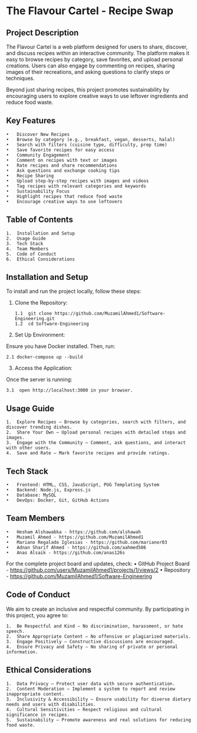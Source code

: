 # The Flavour Cartel - Recipe Swap

## Project Description

The Flavour Cartel is a web platform designed for users to share, discover, and discuss recipes within an interactive community. The platform makes it easy to browse recipes by category, save favorites, and upload personal creations. Users can also engage by commenting on recipes, sharing images of their recreations, and asking questions to clarify steps or techniques.

Beyond just sharing recipes, this project promotes sustainability by encouraging users to explore creative ways to use leftover ingredients and reduce food waste.

## Key Features
	•	Discover New Recipes
	•	Browse by category (e.g., breakfast, vegan, desserts, halal)
	•	Search with filters (cuisine type, difficulty, prep time)
	•	Save favorite recipes for easy access
	•	Community Engagement
	•	Comment on recipes with text or images
	•	Rate recipes and share recommendations
	•	Ask questions and exchange cooking tips
	•	Recipe Sharing
	•	Upload step-by-step recipes with images and videos
	•	Tag recipes with relevant categories and keywords
	•	Sustainability Focus
	•	Highlight recipes that reduce food waste
	•	Encourage creative ways to use leftovers

## Table of Contents
	1.	Installation and Setup
	2.	Usage Guide
	3.	Tech Stack
	4.	Team Members
	5.	Code of Conduct
	6.	Ethical Considerations

## Installation and Setup

To install and run the project locally, follow these steps:

1. Clone the Repository:

       1.1  git clone https://github.com/MuzamilAhmed1/Software-Engineering.git
       1.2  cd Software-Engineering

3. Set Up Environment:

Ensure you have Docker installed. Then, run:

    2.1 docker-compose up --build

3. Access the Application:

Once the server is running:

    3.1  open http://localhost:3000 in your browser.

## Usage Guide
	1.	Explore Recipes – Browse by categories, search with filters, and discover trending dishes.
	2.	Share Your Own – Upload personal recipes with detailed steps and images.
	3.	Engage with the Community – Comment, ask questions, and interact with other users.
	4.	Save and Rate – Mark favorite recipes and provide ratings.

## Tech Stack
	•	Frontend: HTML, CSS, JavaScript, PUG Templating System
	•	Backend: Node.js, Express.js
	•	Database: MySQL
	•	DevOps: Docker, Git, GitHub Actions

## Team Members
	•	Hesham Alshawabka - https://github.com/alshawah
	•	Muzamil Ahmed - https://github.com/MuzamilAhmed1
	•	Mariano Regalado Iglesias - https://github.com/marianor03
	•	Adnan Sharif Ahmed - https://github.com/aahmed506
	•	Anas Alsaik - https://github.com/anas126s

For the complete project board and updates, check:
	•	GitHub Project Board - https://github.com/users/MuzamilAhmed1/projects/1/views/2
	•	Repository - https://github.com/MuzamilAhmed1/Software-Engineering

## Code of Conduct

We aim to create an inclusive and respectful community. By participating in this project, you agree to:

	1.	Be Respectful and Kind – No discrimination, harassment, or hate speech.
	2.	Share Appropriate Content – No offensive or plagiarized materials.
	3.	Engage Positively – Constructive discussions are encouraged.
	4.	Ensure Privacy and Safety – No sharing of private or personal information.

## Ethical Considerations
	1.	Data Privacy – Protect user data with secure authentication.
	2.	Content Moderation – Implement a system to report and review inappropriate content.
	3.	Inclusivity & Accessibility – Ensure usability for diverse dietary needs and users with disabilities.
	4.	Cultural Sensitivities – Respect religious and cultural significance in recipes.
	5.	Sustainability – Promote awareness and real solutions for reducing food waste.

